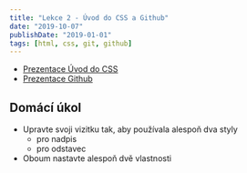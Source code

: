 ```yaml
---
title: "Lekce 2 - Úvod do CSS a Github"
date: "2019-10-07"
publishDate: "2019-01-01"
tags: [html, css, git, github]
---
```


- [Prezentace Úvod do CSS](https://docs.google.com/presentation/d/1llO8ic42U5_GQM1PQgGMDL8fD1SZgeSaM-Kvmaz8H8o/edit?usp=sharing)
- [Prezentace Github](/prezentace/prezentace2_github.html)

## Domácí úkol

* Upravte svoji vizitku tak, aby používala alespoň dva styly
    * pro nadpis
    * pro odstavec
* Oboum nastavte alespoň dvě vlastnosti
